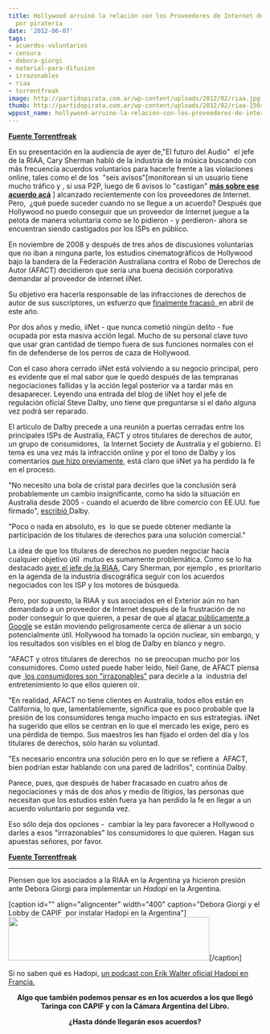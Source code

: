 ```yaml
---
title: Hollywood arruinó la relación con los Proveedores de Internet demandándolos
  por piratería
date: '2012-06-07'
tags:
- acuerdos-voluntarios
- censura
- debora-giorgi
- material-para-difusion
- irrazonables
- riaa
- torrentfreak
image: http://partidopirata.com.ar/wp-content/uploads/2012/02/riaa.jpg
thumb: http://partidopirata.com.ar/wp-content/uploads/2012/02/riaa-150x150.jpg
wppost_name: hollywood-arruino-la-relacion-con-los-proveedores-de-internet-demandandolos-por-pirateria
---
```


<strong><a href="https://torrentfreak.com/hollywood-has-ruined-relationship-with-isp-it-sued-over-piracy-120607/" target="_blank">Fuente Torrentfreak</a></strong>

En su presentación en la audiencia de ayer de,"El futuro del Audio"  el jefe  de la RIAA, Cary Sherman habló de la industria de la música buscando con más frecuencia acuerdos voluntarios para hacerle frente a las violaciones online, tales como el de los  "seis avisos"[monitorean si un usuario tiene mucho tráfico y , si usa P2P, luego de 6 avisos lo "castigan" <strong><a href="http://partidopirata.com.ar/4301/comcast-elogia-acuerdo-voluntario-en-la-campana-contra-los-bittorrents">más sobre ese acuerdo acá</a></strong> ] alcanzado recientemente con los proveedores de Internet. Pero,  ¿qué puede suceder cuando no se llegue a un acuerdo? Después que Hollywood no puedo conseguir que un proveedor de Internet juegue a la pelota de manera voluntaria como se lo pidieron - y perdieron- ahora se encuentran siendo castigados por los ISPs en público.

En noviembre de 2008 y después de tres años de discusiones voluntarias que no iban a ninguna parte, los estudios cinematográficos de Hollywood bajo la bandera de la Federación Australiana contra el Robo de Derechos de Autor (AFACT) decidieron que sería una buena decisión corporativa demandar al proveedor de internet iiNet.

Su objetivo era hacerla responsable de las infracciones de derechos de autor de sus suscriptores, un esfuerzo que <a href="http://torrentfreak.com/iinet-isp-not-liable-for-bittorrent-piracy-high-court-rules-120420/">finalmente fracasó  </a>en abril de este año.

Por dos años y medio, iiNet - que nunca cometió ningún delito - fue  ocupada por esta masiva acción legal. Mucho de su personal clave tuvo que usar gran cantidad de tiempo fuera de sus funciones normales con el fin de defenderse de los perros de caza de Hollywood.

Con el caso ahora cerrado iiNet está volviendo a su negocio principal, pero es evidente que el mal sabor que le quedó después de las tempranas negociaciones fallidas y la acción legal posterior va a tardar más en desaparecer. Leyendo una entrada del blog de iiNet hoy el jefe de regulación oficial Steve Dalby, uno tiene que preguntarse si el daño alguna vez podrá ser reparado.

El artículo de Dalby precede a una reunión a puertas cerradas entre los principales ISPs de Australia, FACT y otros titulares de derechos de autor, un grupo de consumidores,  la Internet Society de Australia y el gobierno. El tema es una vez más la infracción online y por el tono de Dalby y los comentarios <a href="http://torrentfreak.com/isp-secret-anti-bittorrent-piracy-talks-are-failing-120322/">que hizo previamente</a>, está claro que iiNet ya ha perdido la fe en el proceso.

"No necesito una bola de cristal para decirles que la conclusión será probablemente un cambio insignificante, como ha sido la situación en Australia desde 2005 - cuando el acuerdo de libre comercio con EE.UU. fue firmado", <a href="http://blog.iinet.net.au/find-share-content-talking-brick-wall/">escribió </a> Dalby.

"Poco o nada en absoluto, es  lo que se puede obtener mediante la participación de los titulares de derechos para una solución comercial."

La idea de que los titulares de derechos no pueden negociar hacía cualquier objetivo útil  mutuo es sumamente problemática. Como se lo ha destacado <a href="http://partidopirata.com.ar/4647/riaa-discograficas-de-usa-quiere-que-los-buscadores-censuren-asitios-pirata">ayer el jefe de la RIAA</a>, Cary Sherman, por ejemplo , es prioritario en la agenda de la industria discográfica seguir con los acuerdos negociados con los ISP y los motores de búsqueda.

Pero, por supuesto, la RIAA y sus asociados en el Exterior aún no han demandado a un proveedor de Internet después de la frustración de no poder conseguir lo que quieren, a pesar de que al <a href="http://torrentfreak.com/riaa-demands-unlimited-dmca-power-from-google-120502/">atacar públicamente a Google</a> se están moviendo peligrosamente cerca de alienar a un socio potencialmente útil. Hollywood ha tomado la opción nuclear, sin embargo, y los resultados son visibles en el blog de Dalby en blanco y negro.

"AFACT y otros titulares de derechos  no se preocupan mucho por los consumidores. Como usted puede haber leído, Neil Gane, de AFACT piensa que <a href="http://torrentfreak.com/anti-piracy-boss-tv-fans-are-unreasonable-for-wanting-content-quicker-120601/"> los consumidores son "irrazonables"</a> para decirle a la  industria del entretenimiento lo que ellos quieren oír.

"En realidad, AFACT no tiene clientes en Australia, todos ellos están en California, lo que, lamentablemente, significa que es poco probable que la presión de los consumidores tenga mucho impacto en sus estrategias. iiNet ha sugerido que ellos se centran en lo que el mercado les exige, pero es una pérdida de tiempo. Sus maestros les han fijado el orden del día y los titulares de derechos, sólo harán su voluntad.

"Es necesario encontra una solución pero en lo que se refiere a  AFACT,  bien podrían estar hablando con una pared de ladrillos", continúa Dalby.

Parece, pues, que después de haber fracasado en cuatro años de negociaciones y más de dos años y medio de litigios, las personas que necesitan que los estudios estén fuera ya han perdido la fe en llegar a un acuerdo voluntario por segunda vez.

Eso sólo deja dos opciones -  cambiar la ley para favorecer a Hollywood o darles a esos "irrrazonables" los consumidores lo que quieren. Hagan sus apuestas señores, por favor.

<strong><a href="https://torrentfreak.com/hollywood-has-ruined-relationship-with-isp-it-sued-over-piracy-120607/" target="_blank">Fuente Torrentfreak</a>
</strong>

<hr />

Piensen que los asociados a la RIAA en la Argentina ya hicieron presión ante Debora Giorgi para implementar un <em>Hadopi</em> en la Argentina.

[caption id="" align="aligncenter" width="400" caption="Debora Giorgi y el Lobby de CAPIF  por instalar Hadopi en la Argentina"]<img title="Debora Giorgi y el Lobby por instalar Hadopi en la Argentina" src="http://partidopirata.com.ar/wp-content/uploads/2012/04/capif003.jpg" alt="" width="400" height="86" />[/caption]

Si no saben qué es Hadopi, <a href="http://partidopirata.com.ar/2648/ahora-que-se-viene-la-criminalizacion-como-es-hadopi-en-francia-podcast">un podcast con Erik Walter oficial Hadopi en Francia.</a>
<p style="text-align: center;"><strong>Algo que también podemos pensar es en los acuerdos a los que llegó Taringa con CAPIF y con la Cámara Argentina del Libro.</strong></p>
<p style="text-align: center;"><strong>¿Hasta dónde llegarán esos acuerdos?</strong></p>
